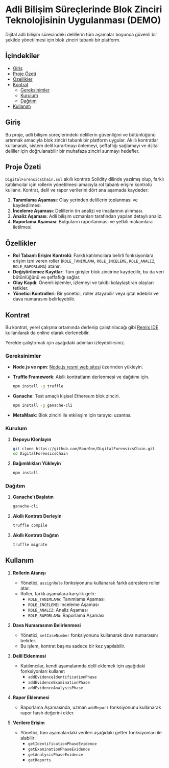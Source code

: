 # Adli Bilişim Süreçlerinde Blok Zinciri Teknolojisinin Uygulanması (DEMO)

Dijital adli bilişim sürecindeki delillerin tüm aşamalar boyunca güvenli bir şekilde yönetilmesi için blok zinciri tabanlı bir platform.

## İçindekiler

- [Giriş](#giriş)
- [Proje Özeti](#proje-özeti)
- [Özellikler](#özellikler)
- [Kontrat](#kontrat)
  - [Gereksinimler](#gereksinimler)
  - [Kurulum](#kurulum)
  - [Dağıtım](#dağıtım)
- [Kullanım](#kullanım)

## Giriş

Bu proje, adli bilişim süreçlerindeki delillerin güvenliğini ve bütünlüğünü artırmak amacıyla blok zinciri tabanlı bir platform uygular. Akıllı kontratlar kullanarak, sistem delil karartmayı önlemeyi, şeffaflığı sağlamayı ve dijital deliller için doğrulanabilir bir muhafaza zinciri sunmayı hedefler.

## Proje Özeti

`DigitalForensicsChain.sol` akıllı kontratı Solidity dilinde yazılmış olup, farklı katılımcılar için rollerin yönetilmesi amacıyla rol tabanlı erişim kontrolü kullanır. Kontrat, delil ve rapor verilerini dört ana aşamada kaydeder:

1. **Tanımlama Aşaması**: Olay yerinden delillerin toplanması ve kaydedilmesi.
2. **İnceleme Aşaması**: Delillerin ön analizi ve imajlarının alınması.
3. **Analiz Aşaması**: Adli bilişim uzmanları tarafından yapılan detaylı analiz.
4. **Raporlama Aşaması**: Bulguların raporlanması ve yetkili makamlara iletilmesi.

## Özellikler

- **Rol Tabanlı Erişim Kontrolü**: Farklı katılımcılara belirli fonksiyonlara erişim izni veren roller (`ROLE_TANIMLAMA`, `ROLE_INCELEME`, `ROLE_ANALIZ`, `ROLE_RAPORLAMA`) atanır.
- **Değiştirilemez Kayıtlar**: Tüm girişler blok zincirine kaydedilir, bu da veri bütünlüğünü ve şeffaflığı sağlar.
- **Olay Kaydı**: Önemli işlemler, izlemeyi ve takibi kolaylaştıran olayları tetikler.
- **Yönetici Kontrolleri**: Bir yönetici, roller atayabilir veya iptal edebilir ve dava numarasını belirleyebilir.

## Kontrat

Bu kontrat, yerel çalışma ortamında derlenip çalıştırılacağı gibi [Remix IDE](https://remix.ethereum.org/) kullanılarak da online olarak derlenebilir.

Yerelde çalıştırmak için aşağıdaki adımları izleyebilirsiniz.

### Gereksinimler

- **Node.js ve npm**: [Node.js resmi web sitesi](https://nodejs.org/) üzerinden yükleyin.
- **Truffle Framework**: Akıllı kontratların derlenmesi ve dağıtımı için.

  ```bash
  npm install -g truffle
  ```

- **Ganache**: Test amaçlı kişisel Ethereum blok zinciri.

  ```bash
  npm install -g ganache-cli
  ```

- **MetaMask**: Blok zinciri ile etkileşim için tarayıcı uzantısı.

### Kurulum

1. **Depoyu Klonlayın**

   ```bash
   git clone https://github.com/Roor0ne/DigitalForensicsChain.git
   cd DigitalForensicsChain
   ```

2. **Bağımlılıkları Yükleyin**

   ```bash
   npm install
   ```

### Dağıtım

1. **Ganache'ı Başlatın**

   ```bash
   ganache-cli
   ```

2. **Akıllı Kontratı Derleyin**

   ```bash
   truffle compile
   ```

3. **Akıllı Kontratı Dağıtın**

   ```bash
   truffle migrate
   ```

## Kullanım

1. **Rollerin Atanışı**

   - Yönetici, `assignRole` fonksiyonunu kullanarak farklı adreslere roller atar.
   - Roller, farklı aşamalara karşılık gelir:
     - `ROLE_TANIMLAMA`: Tanımlama Aşaması
     - `ROLE_INCELEME`: İnceleme Aşaması
     - `ROLE_ANALIZ`: Analiz Aşaması
     - `ROLE_RAPORLAMA`: Raporlama Aşaması

2. **Dava Numarasının Belirlenmesi**

   - Yönetici, `setCaseNumber` fonksiyonunu kullanarak dava numarasını belirler.
   - Bu işlem, kontrat başına sadece bir kez yapılabilir.

3. **Delil Eklenmesi**

   - Katılımcılar, kendi aşamalarında delil eklemek için aşağıdaki fonksiyonları kullanır:
     - `addEvidenceIdentificationPhase`
     - `addEvidenceExaminationPhase`
     - `addEvidenceAnalysisPhase`

4. **Rapor Eklenmesi**

   - Raporlama Aşamasında, uzman `addReport` fonksiyonunu kullanarak rapor hash değerini ekler.

5. **Verilere Erişim**

   - Yönetici, tüm aşamalardaki verileri aşağıdaki getter fonksiyonları ile alabilir:
     - `getIdentificationPhaseEvidence`
     - `getExaminationPhaseEvidence`
     - `getAnalysisPhaseEvidence`
     - `getReports`

